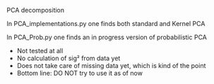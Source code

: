 PCA decomposition

In PCA_implementations.py one finds both standard and Kernel PCA

In PCA_Prob.py one finds an in progress version of probabilistic PCA

  - Not tested at all
  - No calculation of sig² from data yet
  - Does not take care of missing data yet, which is kind of the point
  - Bottom line: DO NOT try to use it as of now
